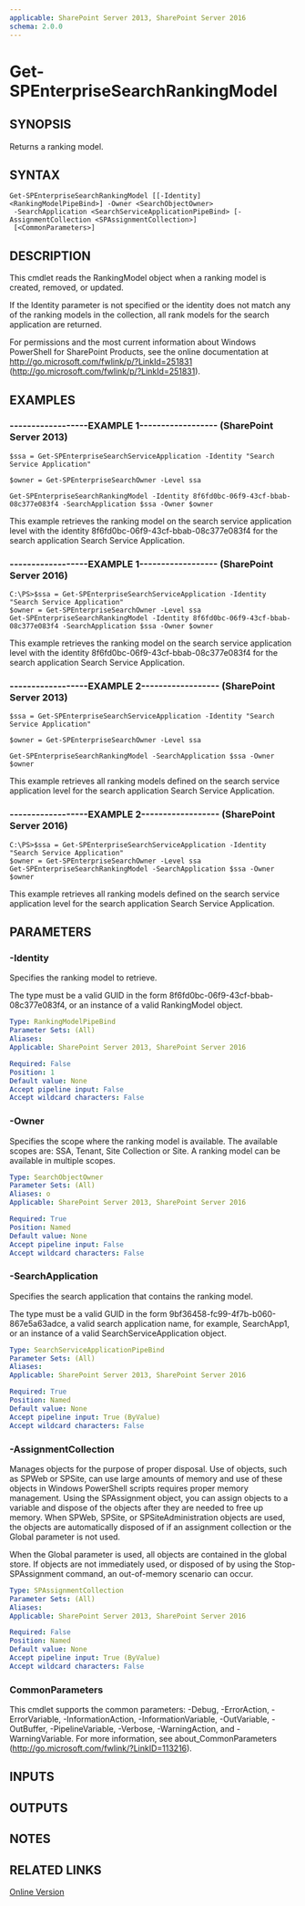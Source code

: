 ```yaml
---
applicable: SharePoint Server 2013, SharePoint Server 2016
schema: 2.0.0
---
```


# Get-SPEnterpriseSearchRankingModel

## SYNOPSIS
Returns a ranking model.

## SYNTAX

```
Get-SPEnterpriseSearchRankingModel [[-Identity] <RankingModelPipeBind>] -Owner <SearchObjectOwner>
 -SearchApplication <SearchServiceApplicationPipeBind> [-AssignmentCollection <SPAssignmentCollection>]
 [<CommonParameters>]
```

## DESCRIPTION
This cmdlet reads the RankingModel object when a ranking model is created, removed, or updated.

If the Identity parameter is not specified or the identity does not match any of the ranking models in the collection, all rank models for the search application are returned.

For permissions and the most current information about Windows PowerShell for SharePoint Products, see the online documentation at http://go.microsoft.com/fwlink/p/?LinkId=251831 (http://go.microsoft.com/fwlink/p/?LinkId=251831).

## EXAMPLES

### ------------------EXAMPLE 1------------------ (SharePoint Server 2013)
```
$ssa = Get-SPEnterpriseSearchServiceApplication -Identity "Search Service Application"

$owner = Get-SPEnterpriseSearchOwner -Level ssa

Get-SPEnterpriseSearchRankingModel -Identity 8f6fd0bc-06f9-43cf-bbab-08c377e083f4 -SearchApplication $ssa -Owner $owner
```

This example retrieves the ranking model on the search service application level with the identity 8f6fd0bc-06f9-43cf-bbab-08c377e083f4 for the search application Search Service Application.

### ------------------EXAMPLE 1------------------ (SharePoint Server 2016)
```
C:\PS>$ssa = Get-SPEnterpriseSearchServiceApplication -Identity "Search Service Application"
$owner = Get-SPEnterpriseSearchOwner -Level ssa
Get-SPEnterpriseSearchRankingModel -Identity 8f6fd0bc-06f9-43cf-bbab-08c377e083f4 -SearchApplication $ssa -Owner $owner
```

This example retrieves the ranking model on the search service application level with the identity 8f6fd0bc-06f9-43cf-bbab-08c377e083f4 for the search application Search Service Application.

### ------------------EXAMPLE 2------------------ (SharePoint Server 2013)
```
$ssa = Get-SPEnterpriseSearchServiceApplication -Identity "Search Service Application"

$owner = Get-SPEnterpriseSearchOwner -Level ssa

Get-SPEnterpriseSearchRankingModel -SearchApplication $ssa -Owner $owner
```

This example retrieves all ranking models defined on the search service application level for the search application Search Service Application.

### ------------------EXAMPLE 2------------------ (SharePoint Server 2016)
```
C:\PS>$ssa = Get-SPEnterpriseSearchServiceApplication -Identity "Search Service Application"
$owner = Get-SPEnterpriseSearchOwner -Level ssa
Get-SPEnterpriseSearchRankingModel -SearchApplication $ssa -Owner $owner
```

This example retrieves all ranking models defined on the search service application level for the search application Search Service Application.

## PARAMETERS

### -Identity
Specifies the ranking model to retrieve.

The type must be a valid GUID in the form 8f6fd0bc-06f9-43cf-bbab-08c377e083f4, or an instance of a valid RankingModel object.

```yaml
Type: RankingModelPipeBind
Parameter Sets: (All)
Aliases: 
Applicable: SharePoint Server 2013, SharePoint Server 2016

Required: False
Position: 1
Default value: None
Accept pipeline input: False
Accept wildcard characters: False
```

### -Owner
Specifies the scope where the ranking model is available.
The available scopes are: SSA, Tenant, Site Collection or Site.
A ranking model can be available in multiple scopes.

```yaml
Type: SearchObjectOwner
Parameter Sets: (All)
Aliases: o
Applicable: SharePoint Server 2013, SharePoint Server 2016

Required: True
Position: Named
Default value: None
Accept pipeline input: False
Accept wildcard characters: False
```

### -SearchApplication
Specifies the search application that contains the ranking model.

The type must be a valid GUID in the form 9bf36458-fc99-4f7b-b060-867e5a63adce, a valid search application name, for example, SearchApp1, or an instance of a valid SearchServiceApplication object.

```yaml
Type: SearchServiceApplicationPipeBind
Parameter Sets: (All)
Aliases: 
Applicable: SharePoint Server 2013, SharePoint Server 2016

Required: True
Position: Named
Default value: None
Accept pipeline input: True (ByValue)
Accept wildcard characters: False
```

### -AssignmentCollection
Manages objects for the purpose of proper disposal.
Use of objects, such as SPWeb or SPSite, can use large amounts of memory and use of these objects in Windows PowerShell scripts requires proper memory management.
Using the SPAssignment object, you can assign objects to a variable and dispose of the objects after they are needed to free up memory.
When SPWeb, SPSite, or SPSiteAdministration objects are used, the objects are automatically disposed of if an assignment collection or the Global parameter is not used.

When the Global parameter is used, all objects are contained in the global store.
If objects are not immediately used, or disposed of by using the Stop-SPAssignment command, an out-of-memory scenario can occur.

```yaml
Type: SPAssignmentCollection
Parameter Sets: (All)
Aliases: 
Applicable: SharePoint Server 2013, SharePoint Server 2016

Required: False
Position: Named
Default value: None
Accept pipeline input: True (ByValue)
Accept wildcard characters: False
```

### CommonParameters
This cmdlet supports the common parameters: -Debug, -ErrorAction, -ErrorVariable, -InformationAction, -InformationVariable, -OutVariable, -OutBuffer, -PipelineVariable, -Verbose, -WarningAction, and -WarningVariable. For more information, see about_CommonParameters (http://go.microsoft.com/fwlink/?LinkID=113216).

## INPUTS

## OUTPUTS

## NOTES

## RELATED LINKS

[Online Version](http://technet.microsoft.com/EN-US/library/86e09226-2821-4c28-83a4-c4d5dd496222(Office.15).aspx)

